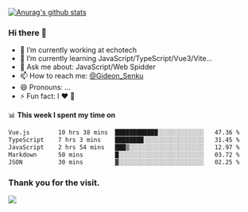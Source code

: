 [![Anurag's github stats](https://github-readme-stats.vercel.app/api?username=gideonsenku)](https://github.com/anuraghazra/github-readme-stats)
### Hi there 👋
- 🔭 I’m currently working at echotech
- 🌱 I’m currently learning JavaScript/TypeScript/Vue3/Vite...
- 💬 Ask me about: JavaScript/Web Spidder 
- 📫 How to reach me: [@Gideon_Senku](https://t.me/Gideon_Senku)
- 😄 Pronouns: ...
- ⚡ Fun fact: I ❤️ 🎵

📊 **This week I spent my time on**
<!--START_SECTION:waka-->

```txt
Vue.js        10 hrs 38 mins  ████████████░░░░░░░░░░░░░   47.36 %
TypeScript    7 hrs 3 mins    ████████░░░░░░░░░░░░░░░░░   31.45 %
JavaScript    2 hrs 54 mins   ███▒░░░░░░░░░░░░░░░░░░░░░   12.97 %
Markdown      50 mins         █░░░░░░░░░░░░░░░░░░░░░░░░   03.72 %
JSON          30 mins         ▓░░░░░░░░░░░░░░░░░░░░░░░░   02.25 %
```

<!--END_SECTION:waka-->


### Thank you for the visit.
![](http://profile-counter.glitch.me/gideonsenku/count.svg)
<!--
**GideonSenku/GideonSenku** is a ✨ _special_ ✨ repository because its `README.md` (this file) appears on your GitHub profile.

Here are some ideas to get you started:

- 🔭 I’m currently working on ...
- 🌱 I’m currently learning ...
- 👯 I’m looking to collaborate on ...
- 🤔 I’m looking for help with ...
- 💬 Ask me about ...
- 📫 How to reach me: ...
- 😄 Pronouns: ...
- ⚡ Fun fact: ...
-->

